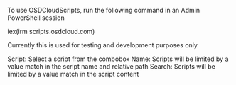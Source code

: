 To use OSDCloudScripts, run the following command in an Admin PowerShell session

iex(irm scripts.osdcloud.com)

Currently this is used for testing and development purposes only

Script: Select a script from the combobox
Name: Scripts will be limited by a value match in the script name and relative path
Search: Scripts will be limited by a value match in the script content